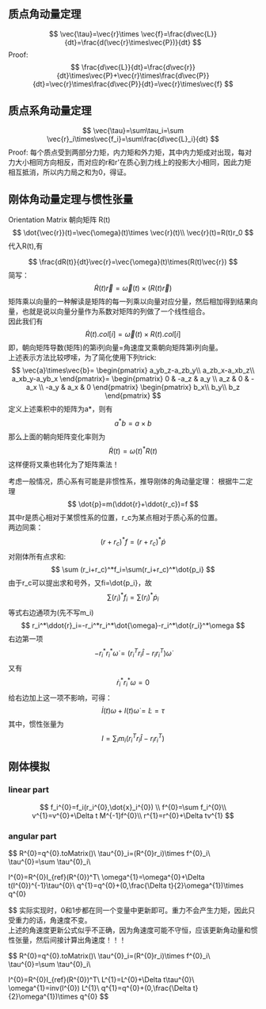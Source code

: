 ## 质点角动量定理
$$
\vec{\tau}=\vec{r}\times \vec{f}=\frac{d\vec{L}}{dt}=\frac{d(\vec{r}\times\vec{P})}{dt}
$$
Proof:
$$
\frac{d\vec{L}}{dt}=\frac{d\vec{r}}{dt}\times\vec{P}+\vec{r}\times\frac{d\vec{P}}{dt}=\vec{r}\times\frac{d\vec{P}}{dt}=\vec{r}\times\vec{f}
$$

## 质点系角动量定理
$$
\vec{\tau}=\sum\tau_i=\sum \vec{r}_i\times\vec{f_i}=\sum\frac{d\vec{L}_i}{dt}
$$
Proof:
每个质点受到两部分力矩，内力矩和外力矩，其中内力矩成对出现，每对力大小相同方向相反，而对应的r和r'在质心到力线上的投影大小相同，因此力矩相互抵消，所以内力局之和为0，得证。

## 刚体角动量定理与惯性张量
Orientation Matrix 朝向矩阵 R(t)
$$
\dot{\vec{r}}(t)=\vec{\omega}(t)\times \vec{r}(t)\\
\vec{r}(t)=R(t)r_0
$$
代入R(t),有

$$
\frac{dR(t)}{dt}\vec{r}=\vec{\omega}(t)\times(R(t)\vec{r})
$$
简写：
$$
\dot{R}(t) \vec{r}=\vec{\omega}(t)\times(R(t)\vec{r})
$$
矩阵乘以向量的一种解读是矩阵的每一列乘以向量对应分量，然后相加得到结果向量，也就是说以向量分量作为系数对矩阵的列做了一个线性组合。  
因此我们有
$$
\dot{R}(t).col[i]=\vec{\omega}(t)\times R(t).col[i]
$$
即，朝向矩阵导数(矩阵)的第i列向量=角速度叉乘朝向矩阵第i列向量。  
上述表示方法比较啰嗦，为了简化使用下列trick:  
$$
\vec{a}\times\vec{b}=
\begin{pmatrix}
a_yb_z-a_zb_y\\
a_zb_x-a_xb_z\\ 
a_xb_y-a_yb_x
\end{pmatrix}=
\begin{pmatrix}
0 & -a_z & a_y \\
a_z & 0 & -a_x \\
-a_y & a_x & 0 
\end{pmatrix} 
\begin{pmatrix}
b_x\\
b_y\\
b_z
\end{pmatrix} 
$$
定义上述乘积中的矩阵为a*，则有
$$
a^*b=a\times b
$$
那么上面的朝向矩阵变化率则为
$$
\dot{R}(t)=\omega(t)^*R(t)
$$
这样便将叉乘也转化为了矩阵乘法！  
  
考虑一般情况，质心系有可能是非惯性系，推导刚体的角动量定理： 
根据牛二定理
$$
\dot{p}=m(\ddot{r}+\ddot{r_c})=f
$$
其中r是质心相对于某惯性系的位置，r_c为某点相对于质心系的位置。  
两边同乘：
$$
(r+r_c)^*f=(r+r_c)^*\dot{p}
$$
对刚体所有点求和:
$$
\sum (r_i+r_c)^*f_i=\sum(r_i+r_c)^*\dot{p_i}
$$
由于r_c可以提出求和号外，又fi=\dot{p_i}，故
$$
\sum(r_i)^*f_i=\sum(r_i)^*\dot{p}_i
$$
等式右边通项为(先不写m_i)
$$
r_i^*\ddot{r}_i=-r_i^*r_i^*\dot{\omega}-r_i^*\dot{r_i}^*\omega
$$
右边第一项
$$
-r_i^*r_i^*\dot{\omega}=(r_i^Tr_i\hat{I}-r_ir_i^T)\dot{\omega}
$$
又有
$$
\dot{r}_i^*r_i^*\omega=0
$$
给右边加上这一项不影响，可得：
$$
\dot{I}(t)\omega+I(t)\dot{\omega}=\dot{L}=\tau
$$
其中，惯性张量为
$$
I=\sum_im_i(r_i^Tr_i\hat{I}-r_ir_i^T)
$$


## 刚体模拟
### linear part
$$
f_i^{0}=f_i(r_i^{0},\dot{x}_i^{0}) \\
f^{0}=\sum f_i^{0}\\
v^{1}=v^{0}+\Delta t M^{-1}f^{0}\\
r^{1}=r^{0}+\Delta tv^{1}
$$

### angular part
$$
R^{0}=q^{0}.toMatrix()\\
\tau^{0}_i=(R^{0}r_i)\times f^{0}_i\\
\tau^{0}=\sum \tau^{0}_i\\

I^{0}=R^{0}I_{ref}(R^{0})^T\\
\omega^{1}=\omega^{0}+\Delta t(I^{0})^{-1}\tau^{0}\\
q^{1}=q^{0}+(0,\frac{\Delta t}{2}\omega^{1})\times q^{0}

$$
实际实现时，0和1步都在同一个变量中更新即可。重力不会产生力矩，因此只受重力的话，角速度不变。  
上述的角速度更新公式似乎不正确，因为角速度可能不守恒，应该更新角动量和惯性张量，然后间接计算出角速度！！！

$$
R^{0}=q^{0}.toMatrix()\\
\tau^{0}_i=(R^{0}r_i)\times f^{0}_i\\
\tau^{0}=\sum \tau^{0}_i\\

I^{0}=R^{0}I_{ref}(R^{0})^T\\
L^{1}=L^{0}+\Delta t\tau^{0}\\
\omega^{1}=inv(I^{0}) L^{1}\\
q^{1}=q^{0}+(0,\frac{\Delta t}{2}\omega^{1})\times q^{0}
$$
